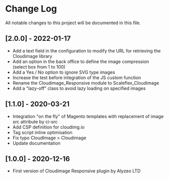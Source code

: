 # Change Log

All notable changes to this project will be documented in this file.

## [2.0.0] - 2022-01-17

  * Add a text field in the configuration to modify the URL for retrieving the Cloudimage library
  * Add an option in the back office to define the image compression (select box from 1 to 100)
  * Add a Yes / No option to ignore SVG type images
  * Increase the test before integration of the JS custom function
  * Rename the Cloudimage_Responsive module to Scaleflex_Cloudimage
  * Add a "lazy-off" class to avoid lazy loading on specified images

## [1.1.0] - 2020-03-21

  * Integration "on the fly" of Magento templates with replacement of image src attribute by ci-src
  * Add CSP definition for cloudimg.io
  * Tag script inline optimisation
  * Fix typo CloudImage > Cloudimage
  * Update documentation

## [1.0.0] - 2020-12-16

  * First version of Cloudimage Responsive plugin by Alyzeo LTD
  

